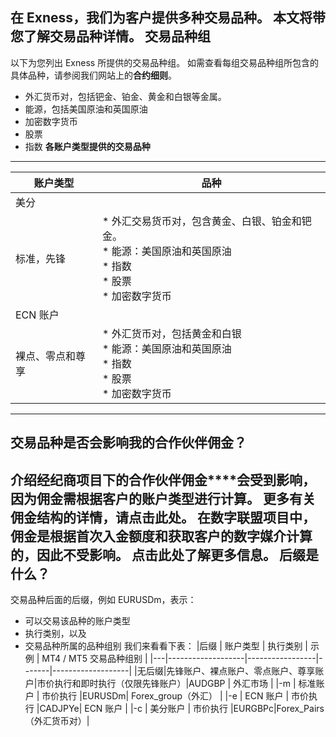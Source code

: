 
在 Exness，我们为客户提供多种交易品种。 本文将带您了解交易品种详情。
**交易品种组**
----------
以下为您列出 Exness 所提供的交易品种组。 如需查看每组交易品种组所包含的具体品种，请参阅我们网站上的**合约细则**。
* 外汇货币对，包括钯金、铂金、黄金和白银等金属。
* 能源，包括美国原油和英国原油
* 加密数字货币
* 股票
* 指数
**各账户类型提供的交易品种**
----------
|  账户类型  |                                    品种                                    |
|--------|--------------------------------------------------------------------------|
|   美分   |                                                                          |
| 标准，先锋  |* 外汇交易货币对，包含黄金、白银、铂金和钯金。<br/>* 能源：美国原油和英国原油<br/>* 指数<br/>* 股票<br/>* 加密数字货币|
| ECN 账户 |                                                                          |
|裸点、零点和尊享|    * 外汇货币对，包括黄金和白银<br/>* 能源：美国原油和英国原油<br/>* 指数<br/>* 股票<br/>* 加密数字货币     |
----------
**交易品种是否会影响我的合作伙伴佣金？**
----------
**介绍经纪商项目**下的**合作伙伴佣金****会受到影响**，因为佣金需根据客户的账户类型进行计算。 更多有关佣金结构的详情，请点击**此处**。
在**数字联盟**项目中，佣金是根据首次入金额度和获取客户的数字媒介计算的，**因此不受影响**。 点击**此处**了解更多信息。
**后缀是什么？**
----------
交易品种后面的后缀，例如 EURUSDm，表示：
* 可以交易该品种的账户类型
* 执行类别，以及
* 交易品种所属的品种组别
我们来看看下表：
|后缀 |       账户类型        |      执行类别       |  示例   | MT4 / MT5 交易品种组别  |
|---|-------------------|-----------------|-------|-------------------|
|无后缀|先锋账户、裸点账户、零点账户、尊享账户|市价执行和即时执行（仅限先锋账户）|AUDGBP |       外汇市场        |
|-m |       标准账户        |      市价执行       |EURUSDm| Forex_group（外汇）  |
|-e |      ECN 账户       |      市价执行       |CADJPYe|      ECN 账户       |
|-c |       美分账户        |      市价执行       |EURGBPc|Forex_Pairs（外汇货币对）|